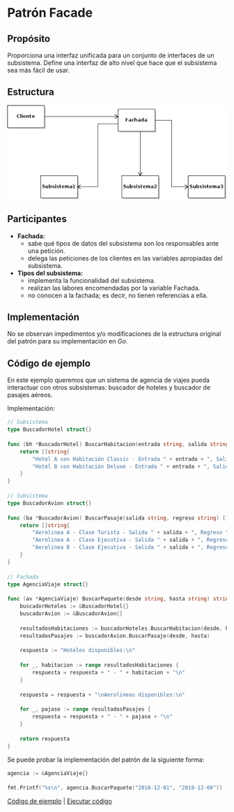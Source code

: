 # Patrón Facade

## Propósito

Proporciona una interfaz unificada para un conjunto de interfaces de un subsistema. Define una interfaz de alto nivel que hace que el subsistema sea más fácil de usar.

## Estructura

![](/assets/uml/facade.png)

## Participantes

* **Fachada:**
  * sabe qué tipos de datos del subsistema son los responsables ante una petición.
  * delega las peticiones de los clientes en las variables apropiadas del subsistema.
* **Tipos del subsistema:**
  * implementa la funcionalidad del subsistema.
  * realizan las labores encomendadas por la variable Fachada.
  * no conocen a la fachada; es decir, no tienen referencias a ella.

## Implementación

No se observan impedimentos y/o modificaciones de la estructura original del patrón para su implementación en _Go_.

## Código de ejemplo

En este ejemplo queremos que un sistema de agencia de viajes pueda interactuar con otros subsistemas: buscador de hoteles y buscador de pasajes aéreos.

Implementación:

```go
// Subsistema
type BuscadorHotel struct{}

func (bh *BuscadorHotel) BuscarHabitacion(entrada string, salida string) []string {
    return []string{
        "Hotel A con Habitación Classic - Entrada " + entrada + ", Salida " + salida + " - $500.00",
        "Hotel B con Habitación Deluxe - Entrada " + entrada + ", Salida " + salida + " - $750.00",
    }
}

// Subsistema
type BuscadorAvion struct{}

func (ba *BuscadorAvion) BuscarPasaje(salida string, regreso string) []string {
    return []string{
        "Aerolinea A - Clase Turista - Salida " + salida + ", Regreso " + regreso + " - $2400.00",
        "Aerolinea A - Clase Ejecutiva - Salida " + salida + ", Regreso " + regreso + " - $3200.00",
        "Aerolinea B - Clase Ejecutiva - Salida " + salida + ", Regreso " + regreso + " - $3800.00",
    }
}

// Fachada
type AgenciaViaje struct{}

func (av *AgenciaViaje) BuscarPaquete(desde string, hasta string) string {
    buscadorHoteles := &BuscadorHotel{}
    buscadorAvion := &BuscadorAvion{}

    resultadosHabitaciones := buscadorHoteles.BuscarHabitacion(desde, hasta)
    resultadosPasajes := buscadorAvion.BuscarPasaje(desde, hasta)

    respuesta := "Hoteles disponibles:\n"

    for _, habitacion := range resultadosHabitaciones {
        respuesta = respuesta + " - " + habitacion + "\n"
    }

    respuesta = respuesta + "\nAerolineas disponibles:\n"

    for _, pajase := range resultadosPasajes {
        respuesta = respuesta + " - " + pajase + "\n"
    }

    return respuesta
}
```

Se puede probar la implementación del patrón de la siguiente forma:

```go
agencia := &AgenciaViaje{}

fmt.Printf("%s\n", agencia.BuscarPaquete("2018-12-01", "2018-12-08"))
```

[Código de ejemplo](https://github.com/danielspk/designpatternsingo/tree/master/patrones/estructurales/facade) | [Ejecutar código](https://play.golang.org/p/JM-ZC-pmaxu)
